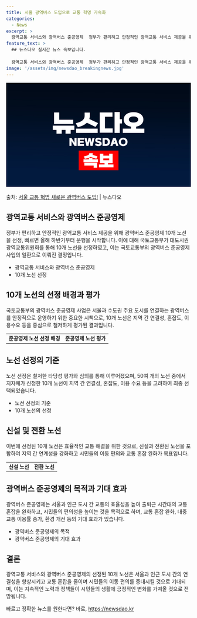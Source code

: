 ```yaml
---
title: 서울 광역버스 도입으로 교통 혁명 가속화
categories:
  - News
excerpt: >
  광역교통 서비스와 광역버스 준공영제  정부가 편리하고 안정적인 광역교통 서비스 제공을 위해 광역버스 준공영제…
feature_text: >
  ## 뉴스다오 실시간 뉴스 속보입니다.

  광역교통 서비스와 광역버스 준공영제  정부가 편리하고 안정적인 광역교통 서비스 제공을 위해 광역버스 준공영제…
image: '/assets/img/newsdao_breakingnews.jpg'
---
```


![뉴스다오 속보](/assets/img/newsdao_breakingnews.jpg)

<p>출처: <a href="https://newsdao.kr/4423" rel="dofollow">서울 교통 혁명 새로운 광역버스 도입!</a> | 뉴스다오</p>

<h2 data-ke-size="size26">광역교통 서비스와 광역버스 준공영제</h2>
<p data-ke-size="size16">정부가 편리하고 안정적인 광역교통 서비스 제공을 위해 광역버스 준공영제 10개 노선을 선정, 빠르면 올해 하반기부터 운행을 시작합니다. 이에 대해 국토교통부가 대도시권광역교통위원회를 통해 10개 노선을 선정하였고, 이는 국토교통부의 광역버스 준공영제 사업의 일환으로 이뤄진 결정입니다.</p>
<ul>
	<li>광역교통 서비스와 광역버스 준공영제</li>
	<li>10개 노선 선정</li>
</ul>

<h2 data-ke-size="size26">10개 노선의 선정 배경과 평가</h2>
<p data-ke-size="size16">국토교통부의 광역버스 준공영제 사업은 서울과 수도권 주요 도시를 연결하는 광역버스를 안정적으로 운영하기 위한 중요한 시책으로, 10개 노선은 지역 간 연결성, 혼잡도, 이용수요 등을 중심으로 철저하게 평가된 결과입니다.</p>
<table>
	<tr>
		<td style="text-align: center; height: 17px;"><b>준공영제 노선 선정 배경</b></td>
		<td style="text-align: center; height: 17px;"><b>준공영제 노선 평가</b></td>
	</tr>
</table>

<h2 data-ke-size="size26">노선 선정의 기준</h2>
<p data-ke-size="size16">노선 선정은 철저한 타당성 평가와 심의를 통해 이루어졌으며, 50여 개의 노선 중에서 지자체가 신청한 10개 노선이 지역 간 연결성, 혼잡도, 이용 수요 등을 고려하여 최종 선택되었습니다.</p>
<ul>
	<li>노선 선정의 기준</li>
	<li>10개 노선의 선정</li>
</ul>

<h2 data-ke-size="size26">신설 및 전환 노선</h2>
<p data-ke-size="size16">이번에 선정된 10개 노선은 효율적인 교통 해결을 위한 것으로, 신설과 전환된 노선을 포함하여 지역 간 연계성을 강화하고 시민들의 이동 편의와 교통 혼잡 완화가 목표입니다.</p>
<table>
	<tr>
		<td style="text-align: center; height: 17px;"><b>신설 노선</b></td>
		<td style="text-align: center; height: 17px;"><b>전환 노선</b></td>
	</tr>
</table>

<h2 data-ke-size="size26">광역버스 준공영제의 목적과 기대 효과</h2>
<p data-ke-size="size16">광역버스 준공영제는 서울과 인근 도시 간 교통의 효율성을 높여 출퇴근 시간대의 교통 혼잡을 완화하고, 시민들의 편의성을 높이는 것을 목적으로 하며, 교통 혼잡 완화, 대중교통 이용률 증가, 환경 개선 등의 기대 효과가 있습니다.</p>
<ul>
	<li>광역버스 준공영제의 목적</li>
	<li>광역버스 준공영제의 기대 효과</li>
</ul>

<h2 data-ke-size="size26">결론</h2>
<p data-ke-size="size16">광역교통 서비스와 광역버스 준공영제의 선정된 10개 노선은 서울과 인근 도시 간의 연결성을 향상시키고 교통 혼잡을 줄이며 시민들의 이동 편의를 증대시킬 것으로 기대되며, 이는 지속적인 노력과 정책들이 시민들의 생활에 긍정적인 변화를 가져올 것으로 전망됩니다.</p> 

빠르고 정확한 뉴스를 원한다면? 바로, <a href="https://newsdao.kr" rel="dofollow">https://newsdao.kr</a>


    
